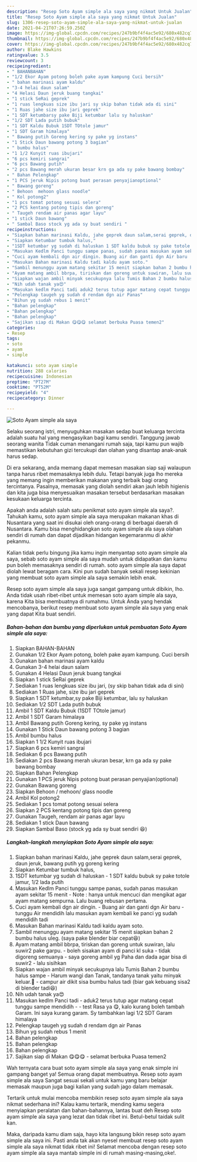 ```yaml
---
description: "Resep Soto Ayam simple ala saya yang nikmat Untuk Jualan"
title: "Resep Soto Ayam simple ala saya yang nikmat Untuk Jualan"
slug: 1306-resep-soto-ayam-simple-ala-saya-yang-nikmat-untuk-jualan
date: 2021-04-21T07:26:59.250Z
image: https://img-global.cpcdn.com/recipes/247b9bf4f4ac5e92/680x482cq70/soto-ayam-simple-ala-saya-foto-resep-utama.jpg
thumbnail: https://img-global.cpcdn.com/recipes/247b9bf4f4ac5e92/680x482cq70/soto-ayam-simple-ala-saya-foto-resep-utama.jpg
cover: https://img-global.cpcdn.com/recipes/247b9bf4f4ac5e92/680x482cq70/soto-ayam-simple-ala-saya-foto-resep-utama.jpg
author: Blake Hawkins
ratingvalue: 3.5
reviewcount: 3
recipeingredient:
- " BAHANBAHAN"
- "1/2 Ekor Ayam potong boleh pake ayam kampung Cuci bersih"
- " bahan marinasi ayam kaldu"
- "3-4 helai daun salam"
- "4 Helasi Daun jeruk buang tangkai"
- "1 stick SeRai geprek"
- "1 ruas lengkuas size ibu jari sy skip bahan tidak ada di sini"
- "1 Ruas jahe size ibu jari geprek"
- "1 SDT ketumbarsy pake Biji ketumbar lalu sy haluskan"
- "1/2 SDT Lada putih bubuk"
- "1 SDT Kaldu Bubuk 1SDT TOtole jamur"
- "1 SDT Garam himalaya"
- " Bawang putih Goreng kering sy pake yg instans"
- "1 Stick Daun bawang potong 3 bagian"
- " bumbu halus"
- "1 1/2 Kunyit ruas ibujari"
- "6 pcs kemiri sangrai"
- "6 pcs Bawang putih"
- "2 pcs Bawang merah ukuran besar krn ga ada sy pake bawang bombay"
- " Bahan Pelengkap"
- "1 PCS jeruk Nipis potong buat perasan penyajianoptional"
- " Bawang goreng"
- " Behoon  mehoon glass noodle"
- " Kol potong2"
- "1 pcs tomat potong sesuai selera"
- "2 PCS kentang potong tipis dan goreng"
- " Taugeh rendam air panas agar layu"
- "1 stick Daun bawang"
- " Sambal Baso stock yg ada sy buat sendiri "
recipeinstructions:
- "Siapkan bahan marinasi Kaldu, jahe geprek daun salam,serai geprek, daun jeruk, bawang putih yg goreng kering"
- "Siapkan Ketumbar tumbuk halus,"
- "1SDT ketumbar yg sudah di haluskan 1 SDT kaldu bubuk sy pake totole jamur, 1/2 lada putih"
- "Masukan Kedlm Panci tunggu sampe panas, sudah panas masukan ayam sekitar 15 menit  Note : hanya untuk mencuci dan mengikat agar ayam matang sempurna. Lalu buang rebusan pertama."
- "Cuci ayam kembali dgn air dingin. Buang air dan ganti dgn Air baru  tunggu Air mendidih lalu masukan ayam kembali ke panci yg sudah mendidih tadi"
- "Masukan Bahan marinasi Kaldu tadi kaldu ayam soto."
- "Sambil menunggu ayam matang sekitar 15 menit siapkan bahan 2 bumbu halus uleg. (saya pake blender biar cepat😆)"
- "Ayam matang ambil bbrpa, tiriskan dan goreng untuk suwiran, lalu suwir2 pake garpu. boleh sisakan ayam di panci kl suka  tidak digoreng semuanya  saya goreng ambil yg Paha dan dada agar bisa di suwir2  lalu sisihkan"
- "Siapkan wajan ambil minyak secukupnya lalu Tumis Bahan 2 bumbu halus sampe Harum wangi dan Tanak, tandanya tanak yaitu minyak keluar.🥰 campur air dikit sisa bumbu halus tadi (biar gak kebuang sisa2 di blender tadi😆)"
- "Nih udah tanak ya😍"
- "Masukan kedlm Panci tadi aduk2 terus tutup agar matang cepat tunggu sampe mendidih  test Rasa ya 😋, kalo kurang boleh tambah Garam. Ini saya kurang garam. Sy tambahkan lagi 1/2 SDT Garam himalaya"
- "Pelengkap taugeh yg sudah d rendam dgn air Panas"
- "Bihun yg sudah rebus 1 menit"
- "Bahan pelengkap"
- "Bahan pelengkap"
- "Bahan pelengkap"
- "Sajikan siap di Makan 😋😋😋 selamat berbuka Puasa temen2"
categories:
- Resep
tags:
- soto
- ayam
- simple

katakunci: soto ayam simple 
nutrition: 288 calories
recipecuisine: Indonesian
preptime: "PT27M"
cooktime: "PT52M"
recipeyield: "4"
recipecategory: Dinner

---
```



![Soto Ayam simple ala saya](https://img-global.cpcdn.com/recipes/247b9bf4f4ac5e92/680x482cq70/soto-ayam-simple-ala-saya-foto-resep-utama.jpg)

Selaku seorang istri, menyuguhkan masakan sedap buat keluarga tercinta adalah suatu hal yang mengasyikan bagi kamu sendiri. Tanggung jawab seorang  wanita Tidak cuman menangani rumah saja, tapi kamu pun wajib memastikan kebutuhan gizi tercukupi dan olahan yang disantap anak-anak harus sedap.

Di era  sekarang, anda memang dapat memesan masakan siap saji walaupun tanpa harus ribet memasaknya lebih dulu. Tetapi banyak juga lho mereka yang memang ingin memberikan makanan yang terbaik bagi orang tercintanya. Pasalnya, memasak yang diolah sendiri akan jauh lebih higienis dan kita juga bisa menyesuaikan masakan tersebut berdasarkan masakan kesukaan keluarga tercinta. 



Apakah anda adalah salah satu penikmat soto ayam simple ala saya?. Tahukah kamu, soto ayam simple ala saya merupakan makanan khas di Nusantara yang saat ini disukai oleh orang-orang di berbagai daerah di Nusantara. Kamu bisa menghidangkan soto ayam simple ala saya olahan sendiri di rumah dan dapat dijadikan hidangan kegemaranmu di akhir pekanmu.

Kalian tidak perlu bingung jika kamu ingin menyantap soto ayam simple ala saya, sebab soto ayam simple ala saya mudah untuk didapatkan dan kamu pun boleh memasaknya sendiri di rumah. soto ayam simple ala saya dapat diolah lewat beragam cara. Kini pun sudah banyak sekali resep kekinian yang membuat soto ayam simple ala saya semakin lebih enak.

Resep soto ayam simple ala saya juga sangat gampang untuk dibikin, lho. Anda tidak usah ribet-ribet untuk memesan soto ayam simple ala saya, karena Kita bisa membuatnya di rumahmu. Untuk Anda yang hendak mencobanya, berikut resep membuat soto ayam simple ala saya yang enak yang dapat Kita buat sendiri.

<!--inarticleads1-->

##### Bahan-bahan dan bumbu yang diperlukan untuk pembuatan Soto Ayam simple ala saya:

1. Siapkan  BAHAN-BAHAN
1. Gunakan 1/2 Ekor Ayam potong, boleh pake ayam kampung. Cuci bersih
1. Gunakan  bahan marinasi ayam kaldu
1. Gunakan 3-4 helai daun salam
1. Gunakan 4 Helasi Daun jeruk buang tangkai
1. Siapkan 1 stick SeRai geprek
1. Sediakan 1 ruas lengkuas size ibu jari, (sy skip bahan tidak ada di sini)
1. Sediakan 1 Ruas jahe, size ibu jari geprek
1. Siapkan 1 SDT ketumbar,sy pake Biji ketumbar, lalu sy haluskan
1. Sediakan 1/2 SDT Lada putih bubuk
1. Ambil 1 SDT Kaldu Bubuk (1SDT TOtole jamur)
1. Ambil 1 SDT Garam himalaya
1. Ambil  Bawang putih Goreng kering, sy pake yg instans
1. Gunakan 1 Stick Daun bawang potong 3 bagian
1. Ambil  bumbu halus
1. Siapkan 1 1/2 Kunyit ruas ibujari
1. Siapkan 6 pcs kemiri sangrai
1. Sediakan 6 pcs Bawang putih
1. Sediakan 2 pcs Bawang merah ukuran besar, krn ga ada sy pake bawang bombay
1. Siapkan  Bahan Pelengkap
1. Gunakan 1 PCS jeruk Nipis potong buat perasan penyajian(optional)
1. Gunakan  Bawang goreng
1. Siapkan  Behoon / mehoon/ glass noodle
1. Ambil  Kol potong2
1. Sediakan 1 pcs tomat potong sesuai selera
1. Siapkan 2 PCS kentang potong tipis dan goreng
1. Gunakan  Taugeh, rendam air panas agar layu
1. Sediakan 1 stick Daun bawang
1. Siapkan  Sambal Baso (stock yg ada sy buat sendiri 😆)




<!--inarticleads2-->

##### Langkah-langkah menyiapkan Soto Ayam simple ala saya:

1. Siapkan bahan marinasi Kaldu, jahe geprek daun salam,serai geprek, daun jeruk, bawang putih yg goreng kering
1. Siapkan Ketumbar tumbuk halus,
1. 1SDT ketumbar yg sudah di haluskan - 1 SDT kaldu bubuk sy pake totole jamur, 1/2 lada putih
1. Masukan Kedlm Panci tunggu sampe panas, sudah panas masukan ayam sekitar 15 menit  - Note : hanya untuk mencuci dan mengikat agar ayam matang sempurna. Lalu buang rebusan pertama.
1. Cuci ayam kembali dgn air dingin. - Buang air dan ganti dgn Air baru  - tunggu Air mendidih lalu masukan ayam kembali ke panci yg sudah mendidih tadi
1. Masukan Bahan marinasi Kaldu tadi kaldu ayam soto.
1. Sambil menunggu ayam matang sekitar 15 menit siapkan bahan 2 bumbu halus uleg. (saya pake blender biar cepat😆)
1. Ayam matang ambil bbrpa, tiriskan dan goreng untuk suwiran, lalu suwir2 pake garpu. - boleh sisakan ayam di panci kl suka  - tidak digoreng semuanya  - saya goreng ambil yg Paha dan dada agar bisa di suwir2  - lalu sisihkan
1. Siapkan wajan ambil minyak secukupnya lalu Tumis Bahan 2 bumbu halus sampe - Harum wangi dan Tanak, tandanya tanak yaitu minyak keluar.🥰 - campur air dikit sisa bumbu halus tadi (biar gak kebuang sisa2 di blender tadi😆)
1. Nih udah tanak ya😍
1. Masukan kedlm Panci tadi - aduk2 terus tutup agar matang cepat tunggu sampe mendidih -  - test Rasa ya 😋, kalo kurang boleh tambah Garam. Ini saya kurang garam. Sy tambahkan lagi 1/2 SDT Garam himalaya
1. Pelengkap taugeh yg sudah d rendam dgn air Panas
1. Bihun yg sudah rebus 1 menit
1. Bahan pelengkap
1. Bahan pelengkap
1. Bahan pelengkap
1. Sajikan siap di Makan 😋😋😋 - selamat berbuka Puasa temen2




Wah ternyata cara buat soto ayam simple ala saya yang enak simple ini gampang banget ya! Semua orang dapat membuatnya. Resep soto ayam simple ala saya Sangat sesuai sekali untuk kamu yang baru belajar memasak maupun juga bagi kalian yang sudah jago dalam memasak.

Tertarik untuk mulai mencoba membikin resep soto ayam simple ala saya nikmat sederhana ini? Kalau kamu tertarik, mending kamu segera menyiapkan peralatan dan bahan-bahannya, lantas buat deh Resep soto ayam simple ala saya yang lezat dan tidak ribet ini. Betul-betul taidak sulit kan. 

Maka, daripada kamu diam saja, hayo kita langsung bikin resep soto ayam simple ala saya ini. Pasti anda tak akan nyesel membuat resep soto ayam simple ala saya nikmat tidak ribet ini! Selamat mencoba dengan resep soto ayam simple ala saya mantab simple ini di rumah masing-masing,oke!.

